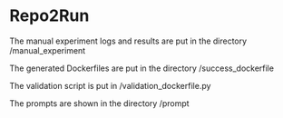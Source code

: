 # Repo2Run
The manual experiment logs and results are put in the directory /manual_experiment

The generated Dockerfiles are put in the directory /success_dockerfile

The validation script is put in /validation_dockerfile.py

The prompts are shown in the directory /prompt
